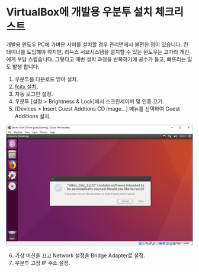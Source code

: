 # VirtualBox에 개발용 우분투 설치 체크리스트

개발용 윈도우 PC에 가벼운 서버를 설치할 경우 관리면에서 불편한 점이 있습니다.  컨테이너를 도입해야 하지만, 리눅스 서브시스템을 설치할 수 있는 윈도우는 고가라 개인에게 부담 스럽습니다. 그렇다고 매번 설치 과정을 반복하기에 공수가 들고, 빠뜨리는 일도 발생 합니다.

1. 우분투를 다운로드 받아 설치.
2. [fcitx 설치](./ubuntu_korean_fcitx_installation/index.md).
3. 자동 로그인 설정.
4. 우분투 [설정 > Brightness & Lock]에서 스크린세이버 및 인증 끄기.
5. [Devices > Insert Guest Addtions CD Image...] 메뉴를 선택하여 Guest Additions 설치.

![1542553562876](.\installation_ubuntu_on_virtualbox_for_development.assets\1542553562876.png)

6. 가상 머신을 끄고 Network 설정을 Bridge Adapter로 설정.
7. 우분투 고정 IP 주소 설정.